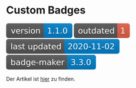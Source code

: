 # Custom Badges
![version](./badges/version.svg)
![outdated](badges/outdated.svg)
![last updated](badges/last_updated.svg)
![badge-maker version](badges/dependency_version.svg)

Der Artikel ist [hier](./custom-badges.md) zu finden.
